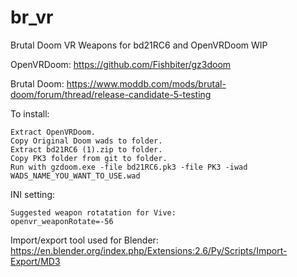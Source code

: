 # br_vr
Brutal Doom VR Weapons for bd21RC6 and OpenVRDoom WIP

OpenVRDoom:
https://github.com/Fishbiter/gz3doom

Brutal Doom:
https://www.moddb.com/mods/brutal-doom/forum/thread/release-candidate-5-testing

To install:

	Extract OpenVRDoom.
	Copy Original Doom wads to folder.
	Extract bd21RC6 (1).zip to folder.
	Copy PK3 folder from git to folder.
	Run with gzdoom.exe -file bd21RC6.pk3 -file PK3 -iwad WADS_NAME_YOU_WANT_TO_USE.wad

INI setting:

	Suggested weapon rotatation for Vive:
	openvr_weaponRotate=-56

Import/export tool used for Blender:
https://en.blender.org/index.php/Extensions:2.6/Py/Scripts/Import-Export/MD3
